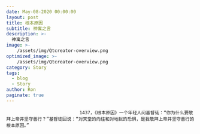 ```yaml
---
date: May-08-2020 00:00:00
layout: post
title: 根本原因
subtitle: 神寓之言
description: >-
  神寓之言
image: >-
    /assets/img/Qtcreator-overview.png
optimized_image: >-
    /assets/img/Qtcreator-overview.png
category: Story
tags:
  - blog
  - Story
author: Ron
paginate: true
---
```


							　　1437，《根本原因》一个年轻人问基督徒：“你为什么要敬拜上帝并坚守善行？”基督徒回说：“对天堂的向往和对地狱的恐惧，是我敬拜上帝并坚守善行的根本原因。”
							
							
						